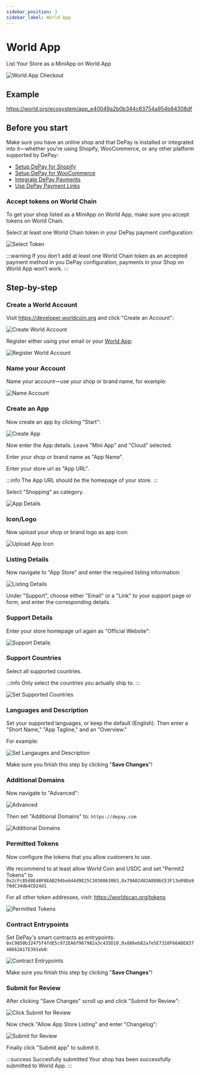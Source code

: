 ```yaml
---
sidebar_position: 3
sidebar_label: World App
---
```


# World App

List Your Store as a MiniApp on World App

![World App Checkout](/img/checkouts/worldapp-depay-checkout.jpg)

## Example

https://world.org/ecosystem/app_e40049a2b0b344c63754a954b84308df

## Before you start

Make sure you have an online shop and that DePay is installed or integrated into it—whether you're using Shopify, WooCommerce, or any other platform supported by DePay:

- [Setup DePay for Shopify](/docs/checkouts/shopify)
- [Setup DePay for WooCommerce](/docs/checkouts/woocommerce)
- [Integrate DePay Payments](/docs/payments/integrate)
- [Use DePay Payment Links](/docs/payments/integrate/link)

### Accept tokens on World Chain

To get your shop listed as a MiniApp on World App, make sure you accept tokens on World Chain.

Select at least one World Chain token in your DePay payment configuration:

![Select Token](/img/checkouts/worldapp/select-token.jpg)

:::warning
If you don’t add at least one World Chain token as an accepted payment method in you DePay configuration, payments in your Shop on World App won’t work.
:::

## Step-by-step

### Create a World Account

Visit https://developer.worldcoin.org and click "Create an Account":

![Create World Account](/img/checkouts/worldapp/create-account.jpg)

Register either using your email or your [World App](https://worldcoin.org/world-app?download):

![Register World Account](/img/checkouts/worldapp/register.jpg)

### Name your Account

Name your account—use your shop or brand name, for example:

![Name Account](/img/checkouts/worldapp/name-account.jpg)

### Create an App

Now create an app by clicking "Start":

![Create App](/img/checkouts/worldapp/create-app.jpg)

Now enter the App details. Leave "Mini App" and "Cloud" selected.

Enter your shop or brand name as "App Name".

Enter your store url as "App URL".

:::info
The App URL should be the homepage of your store.
:::

Select "Shopping" as category.

![App Details](/img/checkouts/worldapp/app-details.jpg)

### Icon/Logo

Now upload your shop or brand logo as app icon:

![Upload App Icon](/img/checkouts/worldapp/upload-app-icon.jpg)

### Listing Details

Now navigate to "App Store" and enter the required listing information:

![Listing Details](/img/checkouts/worldapp/listing-details.jpg)

Under "Support", choose either "Email" or a "Link" to your support page or form, and enter the corresponding details.

### Support Details

Enter your store homepage url again as "Official Website":

![Support Details](/img/checkouts/worldapp/support-details.jpg)

### Support Countries

Select all supported countries.

:::info
Only select the countries you actually ship to.
:::

![Set Supported Countries](/img/checkouts/worldapp/select-countries.jpg)

### Languages and Description

Set your supported languages, or keep the default (English). Then enter a "Short Name," "App Tagline," and an "Overview."

For example:

![Set Langauges and Description](/img/checkouts/worldapp/languages-and-description.jpg)

Make sure you finish this step by clicking "**Save Changes**"!

### Additional Domains

Now navigate to "Advanced":

![Advanced](/img/checkouts/worldapp/advanced.jpg)

Then set "Additional Domains" to: `https://depay.com`

![Additional Domains](/img/checkouts/worldapp/additional-domains.jpg)

### Permitted Tokens

Now configure the tokens that you allow customers to use.

We recommend to at least allow World Coin and USDC and set "Permit2 Tokens" to `0x2cFc85d8E48F8EAB294be644d9E25C3030863003,0x79A02482A880bCE3F13e09Da970dC34db4CD24d1`

For all other token addresses, visit: https://worldscan.org/tokens

![Permitted Tokens](/img/checkouts/worldapp/permitted-tokens.jpg)

### Contract Entrypoints

Set DePay's smart contracts as entrypoints: `0xC9850b32475f4fdE5c972EA6f967982a3c435D10,0x886eb82a7e5E7310F66A0E83748662A17E391eb0`:

![Contract Entrypoints](/img/checkouts/worldapp/contract-entrypoints.jpg)

Make sure you finish this step by clicking "**Save Changes**"!

### Submit for Review

After clicking "Save Changes" scroll up and click "Submit for Review":

![Click Submit for Review](/img/checkouts/worldapp/click-submit-for-review.jpg)

Now check "Allow App Store Listing" and enter "Changelog":

![Submit for Review](/img/checkouts/worldapp/submit-for-review.jpg)

Finally click "Submit app" to submit it.

:::success Succesfully submitted
Your shop has been successfully submitted to World App.
:::

